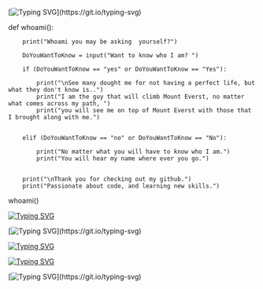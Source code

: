 [![Typing SVG](https://readme-typing-svg.herokuapp.com?color=0BF704&lines=AlvarezEg;)](https://git.io/typing-svg)

def whoami():
        
        print("Whoami you may be asking  yourself?")

        DoYouWantToKnow = input("Want to know who I am? ")

        if (DoYouWantToKnow == "yes" or DoYouWantToKnow == "Yes"):

            print("\nSee many dought me for not having a perfect life, but what they don't know is..")
            print("I am the guy that will climb Mount Everst, no matter what comes across my path, ")
            print("you will see me on top of Mount Everst with those that I brought along with me.")
        

        elif (DoYouWantToKnow == "no" or DoYouWantToKnow == "No"):

            print("No matter what you will have to know who I am.")
            print("You will hear my name where ever you go.")
        

        print("\nThank you for checking out my github.")
        print("Passionate about code, and learning new skills.")
whoami()


[![Typing SVG](https://readme-typing-svg.herokuapp.com?color=0BF704&lines=yay+-S+AlvarezEg+Lang_Stats)](https://git.io/typing-svg)

[![Typing SVG](https://readme-typing-svg.herokuapp.com?color=0BF704&lines=Downloaded+Lang_stats:)](https://git.io/typing-svg)

[![Typing SVG](https://readme-typing-svg.herokuapp.com?color=0BF704&lines=;Python+75%25)](https://git.io/typing-svg)

[![Typing SVG](https://readme-typing-svg.herokuapp.com?color=0BF704&lines=;C%2B%2B+35%25)](https://git.io/typing-svg)

[![Typing SVG](https://readme-typing-svg.herokuapp.com?color=0BF704&lines=C+25%25;)](https://git.io/typing-svg)








